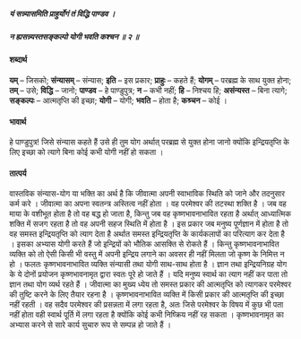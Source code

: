 ##### यं सन्न्यासमिति प्राहुर्योगं तं विद्धि पाण्डव ।
##### न ह्यसन्न्यस्तसङ्कल्पो योगी भवति कश्चन ॥ २ ॥

#### शब्दार्थ

**यम्** – जिसको; **संन्यासम्** – संन्यास; **इति** – इस प्रकार; **प्राहुः** – कहते हैं; **योगम्** – परब्रह्म के साथ युक्त होना; **तम्** – उसे; **विद्धि** – जानो; **पाण्डव** – हे  पाण्डुपुत्र; **न** – कभी नहीं; **हि** – निश्चय हि; **असंन्यस्त** – बिना त्यागे; **सङ्कल्पः** – आत्मतृप्ति की इच्छा; **योगी** – योगी; **भवति** – होता है; **कश्र्चन** – कोई ।

#### भावार्थ

हे पाण्डुपुत्र! जिसे संन्यास कहते हैं उसे ही तुम योग अर्थात् परब्रह्म से युक्त होना जानो क्योंकि इन्द्रियतृप्ति के लिए इच्छा को त्यागे बिना कोई कभी योगी नहीं हो सकता ।

#### तात्पर्य

वास्तविक संन्यास-योग या भक्ति का अर्थ है कि जीवात्मा अपनी स्वाभाविक स्थिति को जाने और तदनुसार कर्म करे । जीवात्मा का अपना स्वतन्त्र अस्तित्व नहीं होता । वह परमेश्वर की तटस्था शक्ति है । जब वह माया के वशीभूत होता है तो वह बद्ध हो जाता है, किन्तु जब वह कृष्णभावनाभावित रहता है अर्थात् आध्यात्मिक शक्ति में सजग रहता है तो वह अपनी सहज स्थिति में होता है । इस प्रकार जब मनुष्य पूर्णज्ञान में होता है तो वह समस्त इन्द्रियतृप्ति को त्याग देता है अर्थात समस्त इन्द्रियतृप्ति के कार्यकलापों का परित्याग कर देता है । इसका अभ्यास योगी करते हैं जो इन्द्रियों को भौतिक आसक्ति से रोकते हैं । किन्तु कृष्णभावनाभावित व्यक्ति को तो ऐसी किसी भी वस्तु में अपनी इन्द्रिय लगाने का अवसर ही नहीं मिलता जो कृष्ण के निमित्त न हो । फलतः कृष्णभावनाभावित व्यक्ति संन्यासी तथा योगी साथ-साथ होता है । ज्ञान तथा इन्द्रियनिग्रह योग के ये दोनों प्रयोजन कृष्णभावनामृत द्वारा स्वतः पूरे हो जाते हैं । यदि मनुष्य स्वार्थ का त्याग नहीं कर पाता तो ज्ञान तथा योग व्यर्थ रहते हैं । जीवात्मा का मुख्य ध्येय तो समस्त प्रकार की आत्मतृप्ति को त्यागकर परमेश्वर की तुष्टि करने के लिए तैयार रहना है । कृष्णभावनाभावित व्यक्ति में किसी प्रकार की आत्मतृप्ति की इच्छा नहीं रहती । वह सदैव परमेश्वर की प्रसन्नता में लगा रहता है, अतः जिसे परमेश्वर के विषय में कुछ भी पता नहीं होता वही स्वार्थ पूर्ति में लगा रहता है क्योंकि कोई कभी निष्क्रिय नहीं रह सकता । कृष्णभावनामृत का अभ्यास करने से सारे कार्य सुचारु रूप से सम्पन्न हो जाते हैं ।